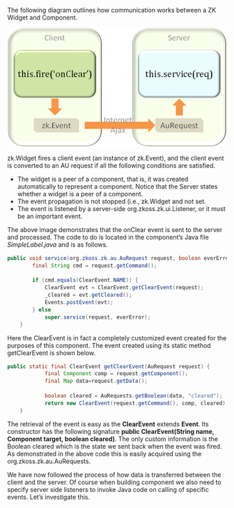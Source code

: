 The following diagram outlines how communication works between a ZK
Widget and Component.

![](images/ZKComDevEss_fire_event.png)

<javadoc directory="jsdoc" method="fire(_global_.String, zk.Object, _global_.Map, int)">zk.Widget</javadoc>
fires a client event (an instance of
<javadoc directory="jsdoc">zk.Event</javadoc>), and the client event is
converted to an AU request if all the following conditions are
satisfied.

- The widget is a peer of a component, that is, it was created
  automatically to represent a component. Notice that the Server states
  whether a widget is a peer of a component.
- The event propagation is not stopped (i.e.,
  <javadoc directory="jsdoc" method="fire(_global_.String, zk.Object, _global_.Map, int)">zk.Widget</javadoc>
  and not set.
- The event is listened by a server-side
  <javadoc>org.zkoss.zk.ui.Listener</javadoc>, or it must be an
  important event.

The above image demonstrates that the onClear event is sent to the
server and processed. The code to do is located in the component’s Java
file *SimpleLabel.java* and is as follows.

```java
public void service(org.zkoss.zk.au.AuRequest request, boolean everError) {
        final String cmd = request.getCommand();

        if (cmd.equals(ClearEvent.NAME)) {
            ClearEvent evt = ClearEvent.getClearEvent(request);
            _cleared = evt.getCleared();
            Events.postEvent(evt);
        } else
            super.service(request, everError);
    }
```

Here the ClearEvent is in fact a completely customized event created for
the purposes of this component. The event created using its static
method <mp>getClearEvent</mp> is shown below.

```java
public static final ClearEvent getClearEvent(AuRequest request) {
            final Component comp = request.getComponent();
            final Map data=request.getData();
            
            boolean cleared = AuRequests.getBoolean(data, "cleared");
            return new ClearEvent(request.getCommand(), comp, cleared);
    }
```

The retrieval of the event is easy as the **ClearEvent** extends
**Event**. Its constructor has the following signature **public
ClearEvent(String name, Component target, boolean cleared)**. The only
custom information is the Boolean cleared which is the state we sent
back when the event was fired. As demonstrated in the above code this is
easily acquired using the
<javadoc method="getBoolean(java.util.Map, java.lang.String)">org.zkoss.zk.au.AuRequests</javadoc>.

We have now followed the process of how data is transferred between the
client and the server. Of course when building component we also need to
specify server side listeners to invoke Java code on calling of specific
events. Let’s investigate this.
